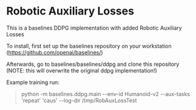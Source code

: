 # Robotic Auxiliary Losses
This is a baselines DDPG implementation with added Robotic Auxiliary Losses

To install, first set up the baselines repository on your workstation (https://github.com/openai/baselines/)

Afterwards, go to baselines/baselines/ddpg and clone this repository (NOTE: this will overwrite the original ddpg implementation!)

Example training run:

> python -m baselines.ddpg.main --env-id Humanoid-v2 --aux-tasks 'repeat' 'caus' --log-dir /tmp/RobAuxLossTest
